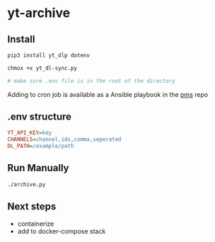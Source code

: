 # yt-archive

## Install

```bash
pip3 install yt_dlp dotenv

chmox +x yt_dl-sync.py

# make sure .env file is in the root of the directory
```

Adding to cron job is available as a Ansible playbook in the [pms](https://github.com/mcreekmore/pms) repo

## .env structure

```ini
YT_API_KEY=key
CHANNELS=channel,ids,comma,seperated
DL_PATH=/example/path
```

## Run Manually

```bash
./archive.py
```

## Next steps

- containerize
- add to docker-compose stack
